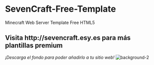 # SevenCraft-Free-Template
Minecraft Web Server Template Free HTML5

<h2>Visita http://sevencraft.esy.es para más plantillas premium</h2>



_¡Descarga el fondo para poder añadirlo a tu sitio web!_
![background-2](https://cloud.githubusercontent.com/assets/6007437/6387645/3e5d0a30-bd6d-11e4-8fe3-916f97c8d9c9.jpg)
